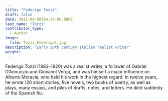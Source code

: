 ```yaml
---
title: "Federigo Tozzi"
draft: false
date: 2011-09-08T04:24:00.000Z
last_name: "Tozzi"
contributor_type:
  - Author
image:
  file: Tozzi_Federigo1.jpg
description: "Early 20th century Italian realist writer"
weight:
---
```


Federigo Tozzi (1883–1920) was a realist writer, a follower of Gabriel D’Annunzio and Giovanni Verga, and was himself a major influence on Alberto Moravia, who held his work in the highest regard. In twelve years, he wrote 120 short stories, five novels, two books of poetry, as well as plays, many essays, and piles of drafts, notes, and letters. He died suddenly of the Spanish flu.

